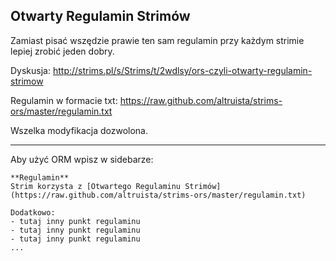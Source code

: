 ## Otwarty Regulamin Strimów

Zamiast pisać wszędzie prawie ten sam regulamin przy każdym strimie lepiej zrobić jeden dobry.

Dyskusja: http://strims.pl/s/Strims/t/2wdlsy/ors-czyli-otwarty-regulamin-strimow

Regulamin w formacie txt: https://raw.github.com/altruista/strims-ors/master/regulamin.txt

Wszelka modyfikacja dozwolona.

-----

Aby użyć ORM wpisz w sidebarze:

    **Regulamin**
    Strim korzysta z [Otwartego Regulaminu Strimów](https://raw.github.com/altruista/strims-ors/master/regulamin.txt)

    Dodatkowo:
    - tutaj inny punkt regulaminu
    - tutaj inny punkt regulaminu
    - tutaj inny punkt regulaminu
    ...